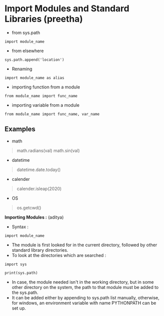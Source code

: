 
# Import Modules and Standard Libraries (preetha)

- from sys.path
```
import module_name
```

- from elsewhere
``` 
sys.path.append('location')
```

- Renaming
 ```
 import module_name as alias
 ```

- importing function from a module
```
from module_name import func_name
```

- importing variable from a module
``` 
from module_name import func_name, var_name
```

## Examples
- math
> math.radians(val)
> math.sin(val)

- datetime
> datetime.date.today()

- calender
> calender.isleap(2020)

- OS
> os.getcwd() 

**Importing Modules :**  (aditya)

* Syntax :

```pytho3
import module_name 
```

* The module is first looked for in the current directory, followed by other standard library directories.
* To look at the directories which are searched :

```python3
import sys

print(sys.path)
```

* In case, the module needed isn't in the working directory, but in some other directory on the system, the path to that module must be added to the sys.path.
* It can be added either by appending to sys.path list manually, otherwise, for windows, an environment variable with name PYTHONPATH can be set up.

